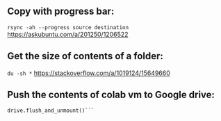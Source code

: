 ## Copy with progress bar:
```rsync -ah --progress source destination```
https://askubuntu.com/a/201250/1206522

## Get the size of contents of a folder:
```du -sh *```
https://stackoverflow.com/a/1019124/15649660

## Push the contents of colab vm to Google drive:
```from google.colab import drive
drive.flush_and_unmount()```
